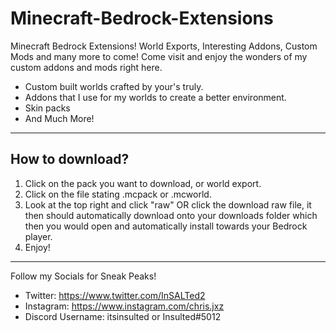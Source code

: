 # Minecraft-Bedrock-Extensions
Minecraft Bedrock Extensions!
World Exports, Interesting Addons, Custom Mods and many more to come!
Come visit and enjoy the wonders of my custom addons and mods right here.

 - Custom built worlds crafted by your's truly.
 - Addons that I use for my worlds to create a better environment.
 - Skin packs
 - And Much More!

--------------------------------------------------------------------------------
How to download?
-
1. Click on the pack you want to download, or world export.
2. Click on the file stating .mcpack or .mcworld.
3. Look at the top right and click "raw" OR click the download raw file, it then should automatically download onto your downloads folder which then you would open and automatically install towards your Bedrock player.
4. Enjoy!
--------------------------------------------------------------------------------
Follow my Socials for Sneak Peaks!

- Twitter:
https://www.twitter.com/InSALTed2
- Instagram:
https://www.instagram.com/chris.jxz
- Discord Username:
itsinsulted or Insulted#5012
